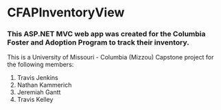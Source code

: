 # CFAPInventoryView

<h3>This ASP.NET MVC web app was created for the Columbia Foster and Adoption Program to track their inventory.</h3>

<p>This is a University of Missouri - Columbia (Mizzou) Capstone project for the following members:</p>
<ol>
  <li>Travis Jenkins</li>
  <li>Nathan Kammerich</li>
  <li>Jeremiah Gantt</li>
  <li>Travis Kelley</li>
</ol>
